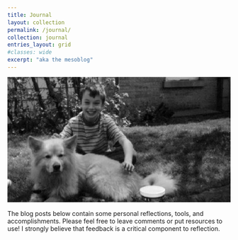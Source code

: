 ```yaml
---
title: Journal
layout: collection
permalink: /journal/
collection: journal
entries_layout: grid
#classes: wide
excerpt: "aka the mesoblog"
---
```


![](/assets/images/journal.jpg)

The blog posts below contain some personal reflections, tools, and accomplishments. Please feel free to leave comments or put resources to use! I strongly believe that feedback is a critical component to reflection.

